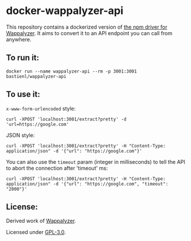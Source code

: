 docker-wappalyzer-api
=====

This repository contains a dockerized version of [the npm driver for Wappalyzer](https://github.com/AliasIO/Wappalyzer/tree/master/src/drivers/npm). It aims to convert it to an API endpoint you can call from anywhere.

## To run it:
```
docker run --name wappalyzer-api --rm -p 3001:3001 bastienl/wappalyzer-api
```

## To use it:

`x-www-form-urlencoded` style:
```
curl -XPOST 'localhost:3001/extract?pretty' -d 'url=https://google.com'
```

JSON style:
```
curl -XPOST 'localhost:3001/extract?pretty' -H "Content-Type: application/json" -d '{"url": "https://google.com"}'
```

You can also use the `timeout` param (integer in milliseconds) to tell the API to abort the connection after 'timeout' ms:
```
curl -XPOST 'localhost:3001/extract?pretty' -H "Content-Type: application/json" -d '{"url": "https://google.com", "timeout": "2000"}'
```

## License:

Derived work of [Wappalyzer](https://github.com/AliasIO/Wappalyzer/tree/master/src/drivers/npm).

Licensed under [GPL-3.0](https://opensource.org/licenses/GPL-3.0).

